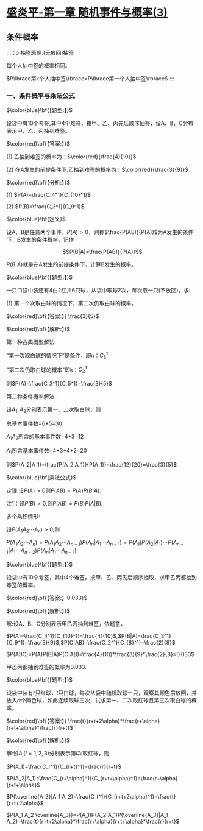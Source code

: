 # [盛炎平-第一章 随机事件与概率(3)](https://www.bilibili.com/video/BV1XJ411173b?p=5)

## 条件概率

::: tip
抽签原理:(无放回)抽签

每个人抽中签的概率相同。

$P\lbrace第k个人抽中签\rbrace=P\lbrace第一个人抽中签\rbrace$
:::

### 一、条件概率与乘法公式

  $\color{blue}\bf{【题型:】}$

  设袋中有10个考签,其中4个难签，按甲、乙、丙先后顺序抽签，设A、B、C分布表示甲、乙、丙抽到难签。

  $\color{red}\bf{【答案:】}$

  (1) 乙抽到难签的概率为：$\color{red}{\frac{4}{10}}$

  (2) 在A发生的前提条件下,乙抽到难签的概率为：$\color{red}{\frac{3}{9}}$

  $\color{red}\bf{【分析:】}$

  (1) $P(A)=\frac{C_4^1}{C_{10}^1}$

  (2) $P(B)=\frac{C_3^1}{C_9^1}$

  $\color{blue}\bf{定义}$

  设A、B是任意两个事件，$P(A)>0$，则称$\frac{P(AB)}{P(A)}$为A发生的条件下，B发生的条件概率，记作

  $$P(B|A)=\frac{P(AB)}{P(A)}$$

  $P(B|A)$就是在A发生的前提条件下，计算B发生的概率。

  $\color{blue}\bf{【题型:】}$

  一只口袋中装还有4白2红共6只球，从袋中取球2次，每次取一只(不放回)，求:

  (1) 第一个次取白球的情况下，第二次仍取白球的概率。

  $\color{red}\bf{【答案:】} \frac{3}{5}$  

  $\color{red}\bf{【解析:】}$

  第一种古典概型解法:

  “第一次取白球的情况下”是条件，即n：$C_5^1$

  "第二次仍取白球的概率"即k：$C_3^1$

  则$P(A)=\frac{C_3^1}{C_5^1}=\frac{3}{5}$

  第二种条件概率解法：

  设$A_1,A_2$分别表示第一、二次取白球，则

  总基本事件数=6*5=30

  $A_1 A_2$所含的基本事件数=4*3=12

  $A_1$所含基本事件数=4\*3+4\*2=20

  则$P(A_2|A_1)=\frac{P(A_2 A_1)}{P(A_1)}=\frac{12}{20}=\frac{3}{5}$

  $\color{blue}\bf{乘法公式}$

  定理:设$P(A)>0$则$P(AB)=P(A)P(B|A)$.

  注1：设$P(B)>0$,则$P(AB)=P(B)P(A|B)$.

  多个乘积情形:

  设$P(A_1 A_2\cdots A_n)>0$,则

  $P(A_1 A_2\cdots A_n)=P(A_1 A_2\cdots A_{n-1})P(A_n|A_1 \cdots A_{n-1})=P(A_1) P(A_2|A_1)\cdots P(A_{n-1}|A_1\cdots A_{n-2})P(A_n|A_1\cdots A_{n-1})$

  $\color{blue}\bf{【题型:】}$

  设袋中有10个考签，其中4个难签，按甲、乙、丙先后顺序抽取，求甲乙丙都抽到难签的概率。

  $\color{red}\bf{【答案:】0.033}$

  $\color{red}\bf{【解析:】}$

  解:设A、B、C分别表示甲乙丙抽到难签，依题意，

  $P(A)=\frac{C_4^1}{C_{10}^1}=\frac{4}{10}$,$P(B|A)=\frac{C_3^1}{C_9^1}=\frac{3}{9}$,$P(C|AB)=\frac{C_2^1}{C_{8}^1}=\frac{2}{8}$

  $P(ABC)=P(A)P(B|A)P(C|AB)=\frac{4}{10}*\frac{3}{9}*\frac{2}{8}=0.033$

  甲乙丙都抽到难签的概率为0.033.

  $\color{blue}\bf{【题型:】}$

  设袋中装有r只红球，t只白球，每次从袋中随机取球一只，观察其颜色后放回，并放入$\alpha$个同色球，如此连续取球三次，试求第一、二次取红球且第三次取白球的概率。

  $\color{red}\bf{【答案:】} \frac{t}{r+t+2\alpha}*\frac{r+\alpha}{r+t+\alpha}*\frac{r}{r+t}$  

  $\color{red}\bf{【解析:】}$

  解:设$A_i(i=1,2,3)$分别表示第$i$次取红球，则

  $P(A_1)=\frac{C_r^1}{C_{r+t}^1}=\frac{r}{r+t}$

  $P(A_2|A_1)=\frac{C_{r+\alpha}^1}{C_{r+t+\alpha}^1}=\frac{r+\alpha}{r+t+\alpha}$

  $P(\overline{A_3}|A_1 A_2)=\frac{C_t^1}{C_{r+t+2\alpha}^1}=\frac{t}{r+t+2\alpha}$

  $P(A_1 A_2 \overline{A_3})=P(A_1)P(A_2|A_1)P(\overline{A_3}|A_1 A_2)=\frac{t}{r+t+2\alpha}*\frac{r+\alpha}{r+t+\alpha}*\frac{r}{r+t}$
